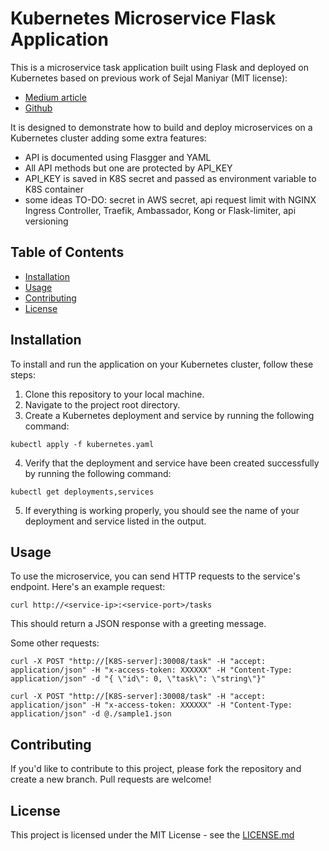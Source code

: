 # Kubernetes Microservice Flask Application

This is a microservice task application built using Flask and deployed on Kubernetes based on previous work of 
Sejal Maniyar (MIT license):
- [Medium article](https://medium.com/@sejalmaniyar9/kubernetes-microservice-flask-application-aaf28f10ab38)
- [Github](https://github.com/sejal1011/microservices-k8s.git)

It is designed to demonstrate how to build and deploy microservices on a Kubernetes cluster adding some extra features:
- API is documented using Flasgger and YAML
- All API methods but one are protected by API_KEY
- API_KEY is saved in K8S secret and passed as environment variable to K8S container
- some ideas TO-DO: secret in AWS secret, api request limit with NGINX Ingress Controller, Traefik, Ambassador,  Kong or Flask-limiter, api versioning


## Table of Contents

- [Installation](#installation)
- [Usage](#usage)
- [Contributing](#contributing)
- [License](#license)

## Installation

To install and run the application on your Kubernetes cluster, follow these steps:

1. Clone this repository to your local machine.
2. Navigate to the project root directory.
3. Create a Kubernetes deployment and service by running the following command:

`kubectl apply -f kubernetes.yaml`

4. Verify that the deployment and service have been created successfully by running the following command:

`kubectl get deployments,services`

5. If everything is working properly, you should see the name of your deployment and service listed in the output.

## Usage

To use the microservice, you can send HTTP requests to the service's endpoint. Here's an example request:

`curl http://<service-ip>:<service-port>/tasks`

This should return a JSON response with a greeting message.

Some other requests:

    curl -X POST "http://[K8S-server]:30008/task" -H "accept: application/json" -H "x-access-token: XXXXXX" -H "Content-Type: application/json" -d "{ \"id\": 0, \"task\": \"string\"}"

    curl -X POST "http://[K8S-server]:30008/task" -H "accept: application/json" -H "x-access-token: XXXXXX" -H "Content-Type: application/json" -d @./sample1.json

## Contributing

If you'd like to contribute to this project, please fork the repository and create a new branch. Pull requests are welcome!

## License

This project is licensed under the MIT License - see the [LICENSE.md](https://opensource.org/license/mit)


